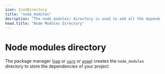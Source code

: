 ```yaml
---
icon: IconDirectory
title: "node_modules"
decription: "The node_modules/ directory is used to add all the dependencies that the build tool (webpack or Vite) will process."
head.title: "Node Modules Directory"
---
```


# Node modules directory

The package manager ([`npm`](https://docs.npmjs.com/cli/v7/commands/npm) or [`yarn`](https://yarnpkg.com/) or [`pnpm`](https://pnpm.io/cli/install)) creates the `node_modules` directory to store the dependencies of your project.
